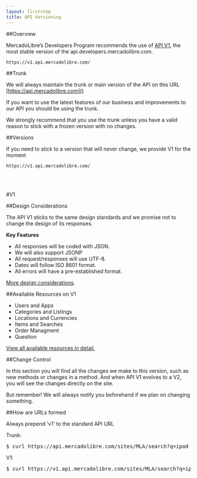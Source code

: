 ```yaml
---
layout: firststep
title: API Versioning
---
```



##Overview

MercadoLibre’s Developers Program recommends the use of [API V1](), the most stable version of the api.developers.mercadolibre.com.

<pre><code>https://v1.api.mercadolibre.com/</code></pre>

##Trunk

We will always maintain the trunk or main version of the API on this URL
[https://api.mercadolibre.com]()

If you want to use the latest features of our business and improvements to our API you should be using the trunk.

We strongly recommend that you use the trunk unless you have a valid reason to stick with a frozen version with no changes.

##Versions

If you need to stick to a version that will never change, we provide V1 for the moment

<pre><code>https://v1.api.mercadolibre.com/</code></pre>

<br />
<br />

#V1

##Design Considerations

The API V1 sticks to the same design standards and we promise not to change the design of its responses.


__Key Features__

<ul class="ch-list parameters">
	<li>All responses will be coded with JSON.</li>
	<li>We will also support JSONP</li>
	<li>All request/responses will use UTF-8.</li>
	<li>Dates will follow ISO 8601 format.</li>
	<li>All errors will have a pre-established format.</li>
</ul>

[More design considerations](/design-considerations/).


##Available Resources on V1

<ul class="ch-list parameters">
	<li>Users and Apps</li>
	<li>Categories and Listings</li>
	<li>Locations and Currencies</li>
	<li>Items and Searches</li>
	<li>Order Managment</li>
	<li>Question</li>
</ul>

[View all available resources in detail.](/API-directory/)


##Change Control

In this section you will find all the changes we make to this version, such as new methods or
changes in a method. And when API V1 evolves to a V2, you will see the changes directly on
the site.

But remember! We will always notify you beforehand if we plan on changing something.


##How are URLs formed

Always prepend 'v1' to the standard API URL 

Trunk: 

<pre class="terminal">$ curl https://api.mercadolibre.com/sites/MLA/search?q=ipod</pre>


V1: 

<pre class="terminal">$ curl https://v1.api.mercadolibre.com/sites/MLA/search?q=ipod</pre>



